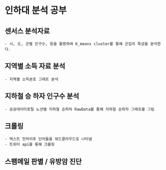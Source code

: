 # 인하대 분석 공부 
  ## 센서스 분석자료
    - 시, 도, 군별 인구수, 등을 활용하여 K_means cluster를 통해 군집의 특성을 분석한다.
    
  ## 지역별 소득 자료 분석
    - 지역별 소득분포 그래프 분석
 
  ## 지하철 승 하자 인구수 분석
    - 공공데이터포털 노션별 지하철 승하차 RawData를 통해 지하철 승하차 그래프를 그림
    
  ##  크롤링
    - 텍스트 전처리후 단어들을 워드클라우드로 나타냄
    - 트위터 api를 통해 크롤링
  
  ## 스팸메일 판별 / 유방암 진단
